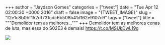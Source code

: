 
+++
author = "Jaydson Gomes"
categories = ["tweet"]
date = "Tue Apr 12 02:00:30 +0000 2016"
draft = false
image = "{TWEET_IMAGE}"
slug = "f2e1c8b0bf152df731cdc6b508b41d162e9107c9"
tags = ["tweet"]
title = """Demolidor tem as melhores..."""
+++
Demolidor tem as melhores cenas de luta, mas essa do S02E3 é demais! https://t.co/MSUkDwL19g

![](/images/tweet-media/719706730855272448-CfzpF6RW4AAfqw3.jpg)